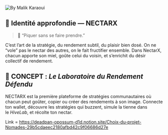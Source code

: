 ![By Malik Karaoui](https://img.shields.io/badge/By-Malik%20Karaoui-10B981)


## 🧬 Identité approfondie — NECTARX

>  🐝   “Piquer sans se faire prendre.”
> 

C’est l’art de la stratégie, du rendement subtil, du plaisir bien dosé.   On ne “vole” pas le nectar des autres, on le fait fructifier ensemble.   Dans NectarX, chacun apporte son miel, goûte celui du voisin, et s’enrichit du désir collectif de rendement.

## 🧠 CONCEPT : *Le Laboratoire du Rendement Défendu*

NECTARX est la première plateforme de stratégies communautaires où chacun peut goûter, copier ou créer des rendements à son image.
Connecte ton wallet, découvre les stratégies qui buzzent, simule la tienne dans le *HiveLab*, et récolte ton nectar.


Link = https://deadpan-opossum-d1d.notion.site/Choix-du-projet-Nomades-29b5cdaeec2180afbd42c9f06686d27e

